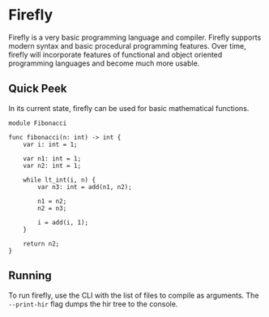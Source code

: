 # Firefly

Firefly is a very basic programming language and compiler. Firefly supports modern syntax and basic procedural programming features. Over time, firefly will incorporate features of functional and object oriented programming languages and become much more usable.

## Quick Peek

In its current state, firefly can be used for basic mathematical functions.

```firefly
module Fibonacci

func fibonacci(n: int) -> int {
    var i: int = 1;

    var n1: int = 1;
    var n2: int = 1;

    while lt_int(i, n) {
        var n3: int = add(n1, n2);

        n1 = n2;
        n2 = n3;

        i = add(i, 1);
    }

    return n2;
}
```

## Running

To run firefly, use the CLI with the list of files to compile as arguments. The `--print-hir` flag dumps the hir tree to the console.